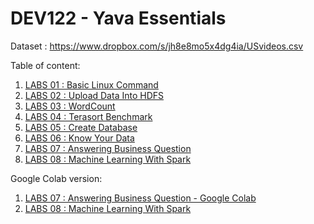# DEV122 - Yava Essentials

Dataset :
https://www.dropbox.com/s/jh8e8mo5x4dg4ia/USvideos.csv

Table of content:
1. [LABS 01 : Basic Linux Command](https://www.zepl.com/viewer/github/project303/DEV122---Yava-Essentials-/blob/master/YAVA%20Essentials_LABS%2001_%20Basic%20Linux%20Command.json)
2. [LABS 02 : Upload Data Into HDFS](https://www.zepl.com/viewer/github/project303/DEV122---Yava-Essentials-/blob/master/YAVA%20Essentials_LABS%2002_%20Upload%20Data%20Into%20HDFS.json)
3. [LABS 03 : WordCount](https://www.zepl.com/viewer/github/project303/DEV122---Yava-Essentials-/blob/master/YAVA%20Essentials_LABS%2003_%20WordCount.json)
4. [LABS 04 : Terasort Benchmark](https://www.zepl.com/viewer/github/project303/DEV122---Yava-Essentials-/blob/master/YAVA%20Essentials_LABS%2004_%20Terasort%20Benchmark.json)
5. [LABS 05 : Create Database](https://www.zepl.com/viewer/github/project303/DEV122---Yava-Essentials-/blob/master/YAVA%20Essentials_LABS%2005_%20Create%20Database.json)
6. [LABS 06 : Know Your Data](https://www.zepl.com/viewer/github/project303/DEV122---Yava-Essentials-/blob/master/YAVA%20Essentials_LABS%2006_%20Know%20Your%20Data.json) 
7. [LABS 07 : Answering Business Question](https://www.zepl.com/viewer/github/project303/DEV122---Yava-Essentials-/blob/master/YAVA%20Essentials_LABS%2007_%20Answering%20Business%20Question.json) 
8. [LABS 08 : Machine Learning With Spark](https://www.zepl.com/viewer/github/project303/DEV122---Yava-Essentials-/blob/master/YAVA%20Essentials_LABS%2008_%20Machine%20Learning%20With%20Spark.json)


Google Colab version:
1. [LABS 07 : Answering Business Question - Google Colab](https://github.com/project303/DEV122---Yava-Essentials-/blob/master/YAVA%20Essentials_LABS%2007_%20Answering%20Business%20Question.ipynb) 
2. [LABS 08 : Machine Learning With Spark](https://github.com/project303/DEV122---Yava-Essentials-/blob/master/YAVA%20Essentials_LABS%2008_%20Machine%20Learning%20With%20Spark.ipynb) 

